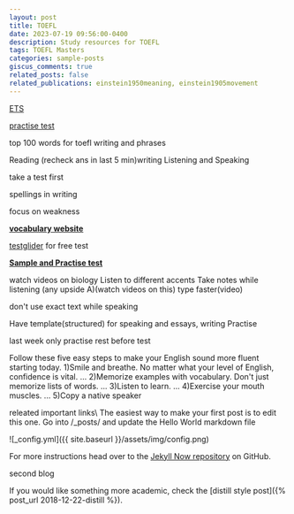 ```yaml
---
layout: post
title: TOEFL
date: 2023-07-19 09:56:00-0400
description: Study resources for TOEFL
tags: TOEFL Masters
categories: sample-posts
giscus_comments: true
related_posts: false
related_publications: einstein1950meaning, einstein1905movement
---
```

[ETS](https://www.ets.org/)

[practise test](https://www.ets.org/toefl.html)

top 100 words for toefl writing
and phrases

Reading (recheck ans in last 5 min)writing Listening and Speaking

take a test first

spellings in writing

focus on weakness

[**vocabulary website**](https://www.vocabulary.com/play/)

[testglider](https://www.testglider.com/) for free test

[**Sample and Practise test**](https://www.graduateshotline.com/toefl.html)


watch videos on biology
Listen to different accents
Take notes while listening (any upside A)(watch videos on this)
type faster(video)


don't use exact text while speaking

Have template(structured) for speaking and essays, writing
Practise

last week only practise
rest before test


Follow these five easy steps to make your English sound more fluent starting today.
1)Smile and breathe. No matter what your level of English, confidence is vital. ...
2)Memorize examples with vocabulary. Don't just memorize lists of words. ...
3)Listen to learn. ...
4)Exercise your mouth muscles. ...
5)Copy a native speaker


 releated important links\\
The easiest way to make your first post is to edit this one. Go into /_posts/ and update the Hello World markdown file


![_config.yml]({{ site.baseurl }}/assets/img/config.png)

For more instructions head over to the [Jekyll Now repository](https://github.com/barryclark/jekyll-now) on GitHub.


second blog



 If you would like something more academic, check the [distill style post]({% post_url 2018-12-22-distill %}).
